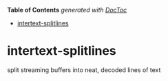 <!-- START doctoc generated TOC please keep comment here to allow auto update -->
<!-- DON'T EDIT THIS SECTION, INSTEAD RE-RUN doctoc TO UPDATE -->
**Table of Contents**  *generated with [DocToc](https://github.com/thlorenz/doctoc)*

- [intertext-splitlines](#intertext-splitlines)

<!-- END doctoc generated TOC please keep comment here to allow auto update -->

# intertext-splitlines
split streaming buffers into neat, decoded lines of text
